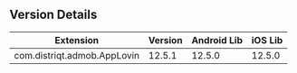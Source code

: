 ## Version Details

| Extension | Version | Android Lib | iOS Lib |
| --- | --- | --- | --- |
| com.distriqt.admob.AppLovin | 12.5.1 | 12.5.0 | 12.5.0 |

